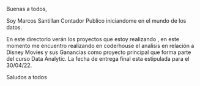 Buenas a todos,

Soy Marcos Santillan Contador Publico iniciandome en el mundo de los datos.

En este directorio verán los proyectos que estoy realizando , en este momento me encuentro realizando en coderhouse el analisis en relación a Disney Movies y sus Ganancias como proyecto principal que forma parte del curso Data Analytic. La fecha de entrega final esta estipulada para el 30/04/22. 

Saludos a todos

















